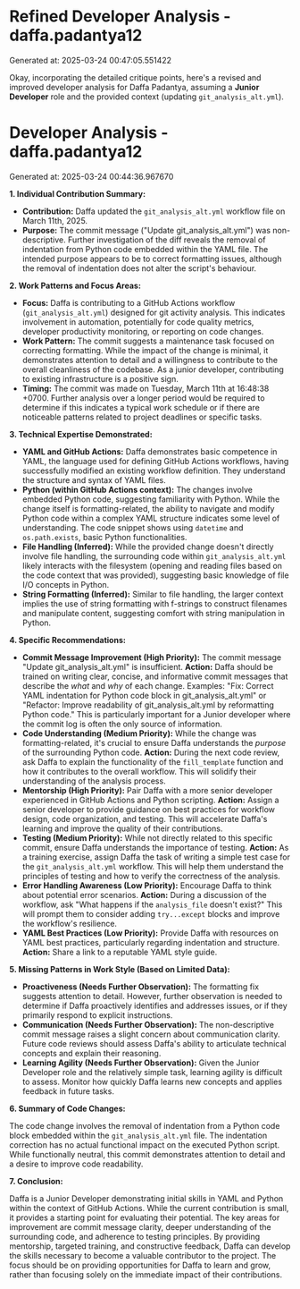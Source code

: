 # Refined Developer Analysis - daffa.padantya12
Generated at: 2025-03-24 00:47:05.551422

Okay, incorporating the detailed critique points, here's a revised and improved developer analysis for Daffa Padantya, assuming a **Junior Developer** role and the provided context (updating `git_analysis_alt.yml`).

# Developer Analysis - daffa.padantya12
Generated at: 2025-03-24 00:44:36.967670

**1. Individual Contribution Summary:**

*   **Contribution:** Daffa updated the `git_analysis_alt.yml` workflow file on March 11th, 2025.
*   **Purpose:**  The commit message ("Update git_analysis_alt.yml") was non-descriptive.  Further investigation of the diff reveals the removal of indentation from Python code embedded within the YAML file. The intended purpose appears to be to correct formatting issues, although the removal of indentation does not alter the script's behaviour.

**2. Work Patterns and Focus Areas:**

*   **Focus:** Daffa is contributing to a GitHub Actions workflow (`git_analysis_alt.yml`) designed for git activity analysis. This indicates involvement in automation, potentially for code quality metrics, developer productivity monitoring, or reporting on code changes.
*   **Work Pattern:** The commit suggests a maintenance task focused on correcting formatting. While the impact of the change is minimal, it demonstrates attention to detail and a willingness to contribute to the overall cleanliness of the codebase.  As a junior developer, contributing to existing infrastructure is a positive sign.
*   **Timing:** The commit was made on Tuesday, March 11th at 16:48:38 +0700.  Further analysis over a longer period would be required to determine if this indicates a typical work schedule or if there are noticeable patterns related to project deadlines or specific tasks.

**3. Technical Expertise Demonstrated:**

*   **YAML and GitHub Actions:** Daffa demonstrates basic competence in YAML, the language used for defining GitHub Actions workflows, having successfully modified an existing workflow definition. They understand the structure and syntax of YAML files.
*   **Python (within GitHub Actions context):** The changes involve embedded Python code, suggesting familiarity with Python. While the change itself is formatting-related, the ability to navigate and modify Python code within a complex YAML structure indicates some level of understanding.  The code snippet shows using `datetime` and `os.path.exists`, basic Python functionalities.
*   **File Handling (Inferred):** While the provided change doesn't directly involve file handling, the surrounding code within `git_analysis_alt.yml` likely interacts with the filesystem (opening and reading files based on the code context that was provided), suggesting basic knowledge of file I/O concepts in Python.
*   **String Formatting (Inferred):** Similar to file handling, the larger context implies the use of string formatting with f-strings to construct filenames and manipulate content, suggesting comfort with string manipulation in Python.

**4. Specific Recommendations:**

*   **Commit Message Improvement (High Priority):**  The commit message "Update git_analysis_alt.yml" is insufficient. **Action:** Daffa should be trained on writing clear, concise, and informative commit messages that describe the *what* and *why* of each change.  Examples: "Fix: Correct YAML indentation for Python code block in git_analysis_alt.yml" or "Refactor: Improve readability of git_analysis_alt.yml by reformatting Python code."  This is particularly important for a Junior developer where the commit log is often the only source of information.
*   **Code Understanding (Medium Priority):** While the change was formatting-related, it's crucial to ensure Daffa understands the *purpose* of the surrounding Python code. **Action:** During the next code review, ask Daffa to explain the functionality of the `fill_template` function and how it contributes to the overall workflow.  This will solidify their understanding of the analysis process.
*   **Mentorship (High Priority):**  Pair Daffa with a more senior developer experienced in GitHub Actions and Python scripting. **Action:** Assign a senior developer to provide guidance on best practices for workflow design, code organization, and testing. This will accelerate Daffa's learning and improve the quality of their contributions.
*   **Testing (Medium Priority):** While not directly related to this specific commit, ensure Daffa understands the importance of testing. **Action:**  As a training exercise, assign Daffa the task of writing a simple test case for the `git_analysis_alt.yml` workflow. This will help them understand the principles of testing and how to verify the correctness of the analysis.
*   **Error Handling Awareness (Low Priority):** Encourage Daffa to think about potential error scenarios.  **Action:** During a discussion of the workflow, ask "What happens if the `analysis_file` doesn't exist?"  This will prompt them to consider adding `try...except` blocks and improve the workflow's resilience.
*   **YAML Best Practices (Low Priority):** Provide Daffa with resources on YAML best practices, particularly regarding indentation and structure. **Action:** Share a link to a reputable YAML style guide.

**5. Missing Patterns in Work Style (Based on Limited Data):**

*   **Proactiveness (Needs Further Observation):**  The formatting fix suggests attention to detail.  However, further observation is needed to determine if Daffa proactively identifies and addresses issues, or if they primarily respond to explicit instructions.
*   **Communication (Needs Further Observation):**  The non-descriptive commit message raises a slight concern about communication clarity.  Future code reviews should assess Daffa's ability to articulate technical concepts and explain their reasoning.
*   **Learning Agility (Needs Further Observation):**  Given the Junior Developer role and the relatively simple task, learning agility is difficult to assess.  Monitor how quickly Daffa learns new concepts and applies feedback in future tasks.

**6. Summary of Code Changes:**

The code change involves the removal of indentation from a Python code block embedded within the `git_analysis_alt.yml` file. The indentation correction has no actual functional impact on the executed Python script. While functionally neutral, this commit demonstrates attention to detail and a desire to improve code readability.

**7. Conclusion:**

Daffa is a Junior Developer demonstrating initial skills in YAML and Python within the context of GitHub Actions. While the current contribution is small, it provides a starting point for evaluating their potential. The key areas for improvement are commit message clarity, deeper understanding of the surrounding code, and adherence to testing principles. By providing mentorship, targeted training, and constructive feedback, Daffa can develop the skills necessary to become a valuable contributor to the project. The focus should be on providing opportunities for Daffa to learn and grow, rather than focusing solely on the immediate impact of their contributions.

